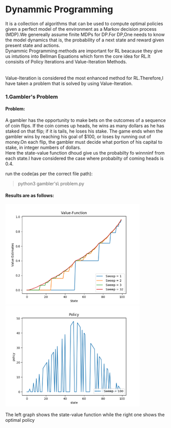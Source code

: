 # Dynammic Programming

It is a collection of algorithms that can be used to compute optimal policies given a perfect model of the environment as a Markov decision process (MDP).We genereally assume finite MDPs for DP.For DP,One needs to know the model dynamics that is, the probability of a next state and reward given present state and actions.</br>
Dynammic Programming methods are important for RL beacause they give us intutions into Bellman Equations which form the core idea for RL.It consisits of Policy Iterations and Value-Iteration Methods.</br>
</br>
</br>
Value-Iteration is considered the most enhanced method for RL.Therefore,I have taken a problem that is solved by using Value-Iteration.


### 1.Gambler's Problem

#### Problem:
A gambler has the opportunity to make bets on the outcomes of a sequence of coin flips. If the coin comes up heads, he wins as many dollars as he has staked on that flip; if it is tails, he loses his stake. The game ends when the gambler wins by reaching his goal of $100, or loses by running out of money.On each flip, the gambler must decide what portion of his capital to stake, in integer numbers of dollars.</br>
Here the state-value function dhoud give us the probabilty fo winnninf from each state.I have considered the case where probabilty of coming heads is 0.4.</br>


run the code(as per the correct file path):
>python3 gambler\'s\ problem.py

#### Results are as follows: 

<img src="result_images/Figure_1.png" alt="drawing" width="420"/><img src="result_images/Figure_3.png" alt="drawing" width="420"/></br>

The left graph shows the state-value function while the right one shows the optimal policy
